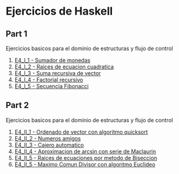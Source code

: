 # Ejercicios de Haskell

## Part 1
Ejercicios basicos para el dominio de estructuras y flujo de control
1. [E4_I_1 - Sumador de monedas]()
2. [E4_I_2 - Raices de ecuacion cuadratica]()
3. [E4_I_3 - Suma recursiva de vector]()
4. [E4_I_4 - Factorial recursivo]()
5. [E4_I_5 - Secuencia Fibonacci]()

## Part 2
Ejercicios basicos para el dominio de estructuras y flujo de control
1. [E4_II_1 - Ordenado de vector con algoritmo quicksort]()
2. [E4_II_2 - Numeros amigos]()
3. [E4_II_3 - Cajero automatico]()
4. [E4_II_4 - Aproximacion de arcsin con serie de Maclaurin]()
5. [E4_II_5 - Raices de ecuaciones por metodo de Biseccion]()
6. [E4_II_5 - Maximo Comun Divisor con algoritmo Euclideo]()